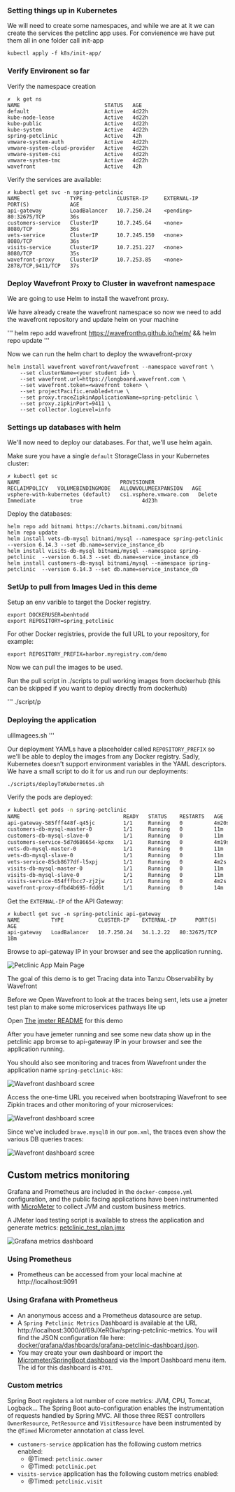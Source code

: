 ### Setting things up in Kubernetes

We will need to create some namespaces, and while we are at it we can create the services the petclinc app uses. For convienence we have put them all in one folder call init-app

```
kubectl apply -f k8s/init-app/ 
```
### Verify Environent so far

Verify the namespace creation

```
✗  k get ns
NAME                           STATUS   AGE
default                        Active   4d22h
kube-node-lease                Active   4d22h
kube-public                    Active   4d22h
kube-system                    Active   4d22h
spring-petclinic               Active   42h
vmware-system-auth             Active   4d22h
vmware-system-cloud-provider   Active   4d22h
vmware-system-csi              Active   4d22h
vmware-system-tmc              Active   4d22h
wavefront                      Active   42h
```


Verify the services are available:

```
✗ kubectl get svc -n spring-petclinic
NAME                TYPE           CLUSTER-IP     EXTERNAL-IP   PORT(S)             AGE
api-gateway         LoadBalancer   10.7.250.24    <pending>     80:32675/TCP        36s
customers-service   ClusterIP      10.7.245.64    <none>        8080/TCP            36s
vets-service        ClusterIP      10.7.245.150   <none>        8080/TCP            36s
visits-service      ClusterIP      10.7.251.227   <none>        8080/TCP            35s
wavefront-proxy     ClusterIP      10.7.253.85    <none>        2878/TCP,9411/TCP   37s
```

### Deploy Wavefront Proxy to Cluster in wavefront namespace

We are going to use Helm to install the wavefront proxy.

We have already create the wavefront namespace so now we need to add the wavefront repository and update helm on your machine

'''
helm repo add wavefront https://wavefronthq.github.io/helm/ && helm repo update
'''

Now we can run the helm chart to deploy the wwavefront-proxy

```
helm install wavefront wavefront/wavefront --namespace wavefront \
    --set clusterName=<your student id> \
    --set wavefront.url=https://longboard.wavefront.com \
    --set wavefront.token=<wavefront token> \
    --set projectPacific.enabled=true \
    --set proxy.traceZipkinApplicationName=spring-petclinic \
    --set proxy.zipkinPort=9411 \
    --set collector.logLevel=info
```

### Settings up databases with helm

We'll now need to deploy our databases. For that, we'll use helm again.

Make sure you have a single `default` StorageClass in your Kubernetes cluster:

```
✗ kubectl get sc
NAME                                PROVISIONER              RECLAIMPOLICY   VOLUMEBINDINGMODE   ALLOWVOLUMEEXPANSION   AGE
vsphere-with-kubernetes (default)   csi.vsphere.vmware.com   Delete          Immediate           true                   4d23h
```

Deploy the databases:

```
helm repo add bitnami https://charts.bitnami.com/bitnami
helm repo update
helm install vets-db-mysql bitnami/mysql --namespace spring-petclinic --version 6.14.3 --set db.name=service_instance_db
helm install visits-db-mysql bitnami/mysql --namespace spring-petclinic  --version 6.14.3 --set db.name=service_instance_db
helm install customers-db-mysql bitnami/mysql --namespace spring-petclinic  --version 6.14.3 --set db.name=service_instance_db
```

### SetUp to pull from Images Ued in this deme

Setup an env varible to target the Docker registry.

```
export DOCKERUSER=benhtodd
export REPOSITORY=spring_petclinic
```

For other Docker registries, provide the full URL to your repository, for example:

```
export REPOSITORY_PREFIX=harbor.myregistry.com/demo
```

Now we can pull the images to be used.

Run the pull script in ./scripts to pull working images from dockerhub (this can be skipped if you want to deploy directly from dockerhub)

'''
./script/p


### Deploying the application




ullImagees.sh
'''

Our deployment YAMLs have a placeholder called `REPOSITORY_PREFIX` so we'll be able to deploy the images from any Docker registry. Sadly, Kubernetes doesn't support environment variables in the YAML descriptors. We have a small script to do it for us and run our deployments:

```
./scripts/deployToKubernetes.sh
```


Verify the pods are deployed:

```bash
✗ kubectl get pods -n spring-petclinic 
NAME                                 READY   STATUS    RESTARTS   AGE
api-gateway-585fff448f-q45jc         1/1     Running   0          4m20s
customers-db-mysql-master-0          1/1     Running   0          11m
customers-db-mysql-slave-0           1/1     Running   0          11m
customers-service-5d7d686654-kpcmx   1/1     Running   0          4m19s
vets-db-mysql-master-0               1/1     Running   0          11m
vets-db-mysql-slave-0                1/1     Running   0          11m
vets-service-85cb8677df-l5xpj        1/1     Running   0          4m2s
visits-db-mysql-master-0             1/1     Running   0          11m
visits-db-mysql-slave-0              1/1     Running   0          11m
visits-service-654fffbcc7-zj2jw      1/1     Running   0          4m2s
wavefront-proxy-dfbd4b695-fdd6t      1/1     Running   0          14m
```

Get the `EXTERNAL-IP` of the API Gateway:

```
✗ kubectl get svc -n spring-petclinic api-gateway 
NAME          TYPE           CLUSTER-IP    EXTERNAL-IP      PORT(S)        AGE
api-gateway   LoadBalancer   10.7.250.24   34.1.2.22   80:32675/TCP   18m
```

Browse to api-gateway IP in your browser and see the application running.

![Petclinic App Main Page](./readme-png/petclinic.app.png)

The goal of this demo is to get Tracing data into Tanzu Observability by Wavefront

Before we Open Wavefront to look at the traces being sent, lets use a jmeter test plan to make some microservices pathways lite up

Open [The jmeter README](./jmeter/README.MD) for this demo


After you have jemeter running and see some new data show up in the petclinic app browse to api-gateway IP in your browser and see the application running.

You should also see monitoring and traces from Wavefront under the application name `spring-petclinic-k8s`:

![Wavefront dashboard scree](./readme-png/wavefront-k8s.png)


Access the one-time URL you received when bootstraping Wavefront to see Zipkin traces and other monitoring of your microservices:

![Wavefront dashboard scree](./readme-png/wavefront-summary.png)

Since we've included `brave.mysql8` in our `pom.xml`, the traces even show the various DB queries traces:

![Wavefront dashboard scree](./readme-png/wavefront-traces.png)




## Custom metrics monitoring

Grafana and Prometheus are included in the `docker-compose.yml` configuration, and the public facing applications
have been instrumented with [MicroMeter](https://micrometer.io) to collect JVM and custom business metrics.

A JMeter load testing script is available to stress the application and generate metrics: [petclinic_test_plan.jmx](spring-petclinic-api-gateway/src/test/jmeter/petclinic_test_plan.jmx)

![Grafana metrics dashboard](readme-png/grafana-custom-metrics-dashboard.png)

### Using Prometheus

* Prometheus can be accessed from your local machine at http://localhost:9091

### Using Grafana with Prometheus

* An anonymous access and a Prometheus datasource are setup.
* A `Spring Petclinic Metrics` Dashboard is available at the URL http://localhost:3000/d/69JXeR0iw/spring-petclinic-metrics.
You will find the JSON configuration file here: [docker/grafana/dashboards/grafana-petclinic-dashboard.json]().
* You may create your own dashboard or import the [Micrometer/SpringBoot dashboard](https://grafana.com/dashboards/4701) via the Import Dashboard menu item.
The id for this dashboard is `4701`.

### Custom metrics
Spring Boot registers a lot number of core metrics: JVM, CPU, Tomcat, Logback... 
The Spring Boot auto-configuration enables the instrumentation of requests handled by Spring MVC.
All those three REST controllers `OwnerResource`, `PetResource` and `VisitResource` have been instrumented by the `@Timed` Micrometer annotation at class level.

* `customers-service` application has the following custom metrics enabled:
  * @Timed: `petclinic.owner`
  * @Timed: `petclinic.pet`
* `visits-service` application has the following custom metrics enabled:
  * @Timed: `petclinic.visit`
